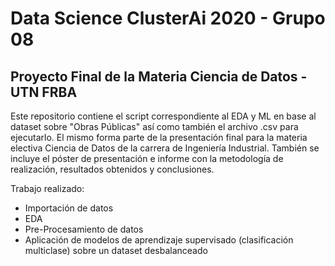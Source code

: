 # Data Science ClusterAi 2020 - Grupo 08

## Proyecto Final de la Materia Ciencia de Datos - UTN FRBA 

Este repositorio contiene el script correspondiente al EDA y ML en base al dataset sobre "Obras Públicas" así como también el archivo .csv para ejecutarlo. 
El mismo forma parte de la presentación final para la materia electiva Ciencia de Datos de la carrera de Ingeniería Industrial. También se incluye el póster de presentación e informe con la metodología de realización, resultados obtenidos y conclusiones.

Trabajo realizado:
- Importación de datos
- EDA
- Pre-Procesamiento de datos
- Aplicación de modelos de aprendizaje supervisado (clasificación multiclase) sobre un dataset desbalanceado

